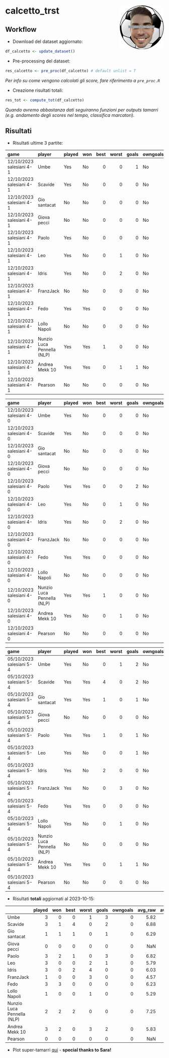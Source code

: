 
<!-- README.md is generated from README.Rmd. Please edit that file -->

# calcetto_trst <img src="logo.png" align="right" height="139" />

## Workflow

- Download del dataset aggiornato:

``` r
df_calcetto <- update_dataset()
```

- Pre-processing del dataset:

``` r
res_calcetto <- pre_proc(df_calcetto) # default unlist = T
```

*Per info su come vengono calcolati gli score, fare riferimento a
`pre_proc.R`*

- Creazione risultati totali:

``` r
res_tot <- compute_tot(df_calcetto)
```

*Quando avremo abbastanza dati seguiranno funzioni per outputs tamarri
(e.g. andamento degli scores nel tempo, classifica marcatori).*

## Risultati

- Risultati ultime 3 partite:

| game                     | player                     | played | won | best | worst | goals | owngoals | raw_scores | scores |
|:-------------------------|:---------------------------|:-------|:----|-----:|------:|------:|:---------|-----------:|-------:|
| 12/10/2023 salesiani 4-1 | Umbe                       | Yes    | No  |    0 |     0 |     1 | No       |       6.17 | 108.33 |
| 12/10/2023 salesiani 4-1 | Scavide                    | Yes    | No  |    0 |     0 |     0 | No       |       6.17 |  99.47 |
| 12/10/2023 salesiani 4-1 | Gio santacat               | No     | No  |    0 |     0 |     0 | No       |         NA |     NA |
| 12/10/2023 salesiani 4-1 | Giova pecci                | No     | No  |    0 |     0 |     0 | No       |         NA |     NA |
| 12/10/2023 salesiani 4-1 | Paolo                      | Yes    | No  |    0 |     0 |     0 | No       |       6.50 | 103.91 |
| 12/10/2023 salesiani 4-1 | Leo                        | Yes    | No  |    0 |     1 |     0 | No       |       5.00 |  75.93 |
| 12/10/2023 salesiani 4-1 | Idris                      | Yes    | No  |    0 |     2 |     0 | No       |       5.29 |  77.80 |
| 12/10/2023 salesiani 4-1 | FranzJack                  | No     | No  |    0 |     0 |     0 | No       |         NA |     NA |
| 12/10/2023 salesiani 4-1 | Fedo                       | Yes    | Yes |    0 |     0 |     0 | No       |       6.29 | 107.60 |
| 12/10/2023 salesiani 4-1 | Lollo Napoli               | No     | No  |    0 |     0 |     0 | No       |         NA |     NA |
| 12/10/2023 salesiani 4-1 | Nunzio Luca Pennella (NLP) | Yes    | Yes |    1 |     0 |     0 | No       |       7.17 | 125.41 |
| 12/10/2023 salesiani 4-1 | Andrea Mekk 10             | Yes    | Yes |    0 |     1 |     1 | No       |       6.00 | 107.99 |
| 12/10/2023 salesiani 4-1 | Pearson                    | No     | No  |    0 |     0 |     0 | No       |         NA |     NA |

| game                     | player                     | played | won | best | worst | goals | owngoals | raw_scores | scores |
|:-------------------------|:---------------------------|:-------|:----|-----:|------:|------:|:---------|-----------:|-------:|
| 12/10/2023 salesiani 4-0 | Umbe                       | Yes    | No  |    0 |     0 |     0 | No       |       6.00 |  92.85 |
| 12/10/2023 salesiani 4-0 | Scavide                    | Yes    | No  |    0 |     0 |     0 | No       |       6.33 | 100.35 |
| 12/10/2023 salesiani 4-0 | Gio santacat               | No     | No  |    0 |     0 |     0 | No       |         NA |     NA |
| 12/10/2023 salesiani 4-0 | Giova pecci                | No     | No  |    0 |     0 |     0 | No       |         NA |     NA |
| 12/10/2023 salesiani 4-0 | Paolo                      | Yes    | Yes |    0 |     0 |     2 | No       |       6.67 | 137.92 |
| 12/10/2023 salesiani 4-0 | Leo                        | Yes    | No  |    0 |     1 |     0 | No       |       5.50 |  81.62 |
| 12/10/2023 salesiani 4-0 | Idris                      | Yes    | No  |    0 |     2 |     0 | No       |       5.43 |  78.63 |
| 12/10/2023 salesiani 4-0 | FranzJack                  | No     | No  |    0 |     0 |     0 | No       |         NA |     NA |
| 12/10/2023 salesiani 4-0 | Fedo                       | Yes    | Yes |    0 |     0 |     0 | No       |       6.29 | 107.11 |
| 12/10/2023 salesiani 4-0 | Lollo Napoli               | No     | No  |    0 |     0 |     0 | No       |         NA |     NA |
| 12/10/2023 salesiani 4-0 | Nunzio Luca Pennella (NLP) | Yes    | Yes |    1 |     0 |     0 | No       |       7.33 | 128.07 |
| 12/10/2023 salesiani 4-0 | Andrea Mekk 10             | Yes    | No  |    0 |     1 |     0 | No       |       5.50 |  82.84 |
| 12/10/2023 salesiani 4-0 | Pearson                    | No     | No  |    0 |     0 |     0 | No       |         NA |     NA |

| game                     | player                     | played | won | best | worst | goals | owngoals | raw_scores | scores |
|:-------------------------|:---------------------------|:-------|:----|-----:|------:|------:|:---------|-----------:|-------:|
| 05/10/2023 salesiani 5-4 | Umbe                       | Yes    | No  |    0 |     1 |     2 | No       |       5.29 |  90.62 |
| 05/10/2023 salesiani 5-4 | Scavide                    | Yes    | Yes |    4 |     0 |     2 | No       |       8.14 | 154.14 |
| 05/10/2023 salesiani 5-4 | Gio santacat               | Yes    | Yes |    1 |     0 |     1 | No       |       6.29 | 110.27 |
| 05/10/2023 salesiani 5-4 | Giova pecci                | No     | No  |    0 |     0 |     0 | No       |         NA |     NA |
| 05/10/2023 salesiani 5-4 | Paolo                      | Yes    | Yes |    1 |     0 |     1 | No       |       7.29 | 123.66 |
| 05/10/2023 salesiani 5-4 | Leo                        | Yes    | No  |    0 |     0 |     1 | No       |       6.86 | 113.26 |
| 05/10/2023 salesiani 5-4 | Idris                      | Yes    | No  |    2 |     0 |     0 | No       |       7.38 | 121.90 |
| 05/10/2023 salesiani 5-4 | FranzJack                  | Yes    | No  |    0 |     3 |     0 | No       |       4.57 |  62.59 |
| 05/10/2023 salesiani 5-4 | Fedo                       | Yes    | Yes |    0 |     0 |     0 | No       |       6.12 |  97.32 |
| 05/10/2023 salesiani 5-4 | Lollo Napoli               | Yes    | No  |    0 |     1 |     0 | No       |       5.29 |  77.51 |
| 05/10/2023 salesiani 5-4 | Nunzio Luca Pennella (NLP) | No     | No  |    0 |     0 |     0 | No       |         NA |     NA |
| 05/10/2023 salesiani 5-4 | Andrea Mekk 10             | Yes    | Yes |    0 |     1 |     1 | No       |       6.00 |  97.29 |
| 05/10/2023 salesiani 5-4 | Pearson                    | No     | No  |    0 |     0 |     0 | No       |         NA |     NA |

- Risultati **totali** aggiornati al 2023-10-15:

|                            | played | won | best | worst | goals | owngoals | avg_raw | avg_scores |
|:---------------------------|-------:|----:|-----:|------:|------:|---------:|--------:|-----------:|
| Umbe                       |      3 |   0 |    0 |     1 |     3 |        0 |    5.82 |      97.27 |
| Scavide                    |      3 |   1 |    4 |     0 |     2 |        0 |    6.88 |     117.99 |
| Gio santacat               |      1 |   1 |    1 |     0 |     1 |        0 |    6.29 |     110.27 |
| Giova pecci                |      0 |   0 |    0 |     0 |     0 |        0 |     NaN |        NaN |
| Paolo                      |      3 |   2 |    1 |     0 |     3 |        0 |    6.82 |     121.83 |
| Leo                        |      3 |   0 |    0 |     2 |     1 |        0 |    5.79 |      90.27 |
| Idris                      |      3 |   0 |    2 |     4 |     0 |        0 |    6.03 |      92.78 |
| FranzJack                  |      1 |   0 |    0 |     3 |     0 |        0 |    4.57 |      62.59 |
| Fedo                       |      3 |   3 |    0 |     0 |     0 |        0 |    6.23 |     104.01 |
| Lollo Napoli               |      1 |   0 |    0 |     1 |     0 |        0 |    5.29 |      77.51 |
| Nunzio Luca Pennella (NLP) |      2 |   2 |    2 |     0 |     0 |        0 |    7.25 |     126.74 |
| Andrea Mekk 10             |      3 |   2 |    0 |     3 |     2 |        0 |    5.83 |      96.04 |
| Pearson                    |      0 |   0 |    0 |     0 |     0 |        0 |     NaN |        NaN |

- Plot super-tamarri
  [qui](https://sgeremia.shinyapps.io/calcetto_app/) - **special thanks
  to Sara!**
